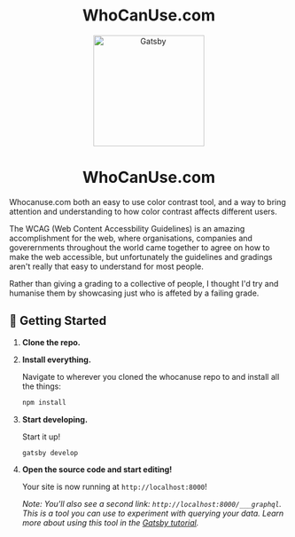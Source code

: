 <h1 align="center">
  WhoCanUse.com
</h1>

<p align="center">
    <img alt="Gatsby" src="https://www.whocanuse.com/images/whocanuse_600.png" width="200" />
</p>
<h1 align="center">
  WhoCanUse.com
</h1>

Whocanuse.com both an easy to use color contrast tool, and a way to bring attention and understanding to how color contrast affects different users.

The WCAG (Web Content Accessbility Guidelines) is an amazing accomplishment for the web, where organisations, companies and goverernments throughout the world came together to agree on how to make the web accessible, but unfortunately the guidelines and gradings aren't really that easy to understand for most people.

Rather than giving a grading to a collective of people, I thought I'd try and humanise them by showcasing just who is affeted by a failing grade.

## 🚀 Getting Started

1.  **Clone the repo.**

2.  **Install everything.**

    Navigate to wherever you cloned the whocanuse repo to and install all the things:

    ```sh
    npm install
    ```

2.  **Start developing.**

    Start it up!

    ```sh
    gatsby develop
    ```

3.  **Open the source code and start editing!**

    Your site is now running at `http://localhost:8000`!
    
    *Note: You'll also see a second link: `http://localhost:8000/___graphql`. This is a tool you can use to experiment with querying your data. Learn more about using this tool in the [Gatsby tutorial](https://www.gatsbyjs.org/tutorial/part-five/#introducing-graphiql).*


